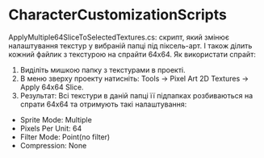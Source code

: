 # CharacterCustomizationScripts

ApplyMultiple64SliceToSelectedTextures.cs: скрипт, який змінює налаштування текстур у вибраній папці під піксель-арт. І також ділить кожний файлик з текстурою на спрайти 64x64.
Як використати спрайт:

1) Виділіть мишкою папку з текстурами в проекті.
2) В меню зверху проекту натисніть: Tools -> Pixel Art 2D Textures -> Apply 64x64 Slice.
3) Результат: Всі текстури в даній папці її підпапках розбиваються на спрати 64x64 та отримують такі налаштування:
- Sprite Mode: Multiple
- Pixels Per Unit: 64
- Filter Mode: Point(no filter)
- Compression: None 

